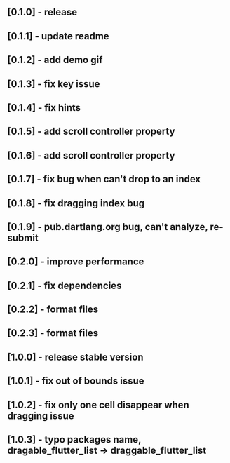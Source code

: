 ## [0.1.0] - release
## [0.1.1] - update readme
## [0.1.2] - add demo gif
## [0.1.3] - fix key issue
## [0.1.4] - fix hints
## [0.1.5] - add scroll controller property
## [0.1.6] - add scroll controller property
## [0.1.7] - fix bug when can't drop to an index
## [0.1.8] - fix dragging index bug
## [0.1.9] - pub.dartlang.org bug, can't analyze, re-submit
## [0.2.0] - improve performance
## [0.2.1] - fix dependencies
## [0.2.2] - format files
## [0.2.3] - format files
## [1.0.0] - release stable version
## [1.0.1] - fix out of bounds issue
## [1.0.2] - fix only one cell disappear when dragging issue
## [1.0.3] - typo packages name, dragable_flutter_list -> draggable_flutter_list
